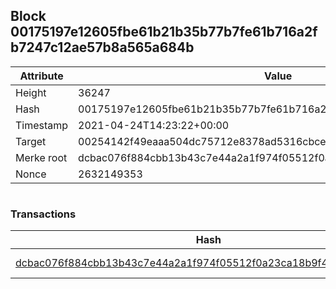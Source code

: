 ## Block 00175197e12605fbe61b21b35b77b7fe61b716a2fb7247c12ae57b8a565a684b

Attribute | Value
--- | ---
Height | 36247
Hash | 00175197e12605fbe61b21b35b77b7fe61b716a2fb7247c12ae57b8a565a684b
Timestamp | 2021-04-24T14:23:22+00:00
Target | 00254142f49eaaa504dc75712e8378ad5316cbcead634704b3734b6271167cc4
Merke root | dcbac076f884cbb13b43c7e44a2a1f974f05512f0a23ca18b9f4eb6179d89f15
Nonce | 2632149353

```

```

### Transactions

Hash | Amount
--- | ---
[dcbac076f884cbb13b43c7e44a2a1f974f05512f0a23ca18b9f4eb6179d89f15](dcbac076f884cbb13b43c7e44a2a1f974f05512f0a23ca18b9f4eb6179d89f15.md) | 10.00000000 SKEPTI 
